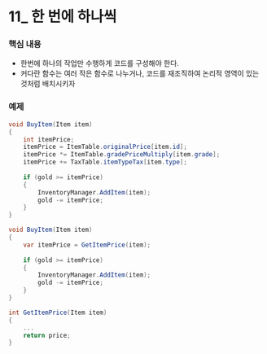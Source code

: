 # 11_ 한 번에 하나씩

### 핵심 내용
* 한번에 하나의 작업만 수행하게 코드를 구성해야 한다.
* 커다란 함수는 여러 작은 함수로 나누거나, 코드를 재조직하여 논리적 영역이 있는것처럼 배치시키자

### 예제
```c#
void BuyItem(Item item)
{
    int itemPrice;
    itemPrice = ItemTable.originalPrice[item.id];
    itemPrice *= ItemTable.gradePriceMultiply[item.grade];
    itemPrice += TaxTable.itemTypeTax[item.type];
    
    if (gold >= itemPrice)
    {
        InventoryManager.AddItem(item);
        gold -= itemPrice;
    }
}
```
```c#
void BuyItem(Item item)
{
    var itemPrice = GetItemPrice(item);
    
    if (gold >= itemPrice)
    {
        InventoryManager.AddItem(item);
        gold -= itemPrice;
    }
}

int GetItemPrice(Item item)
{
    ...
    return price;
}

```